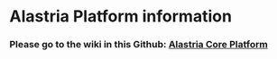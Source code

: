 # Alastria Platform information

### Please go to the wiki in this Github: [Alastria Core Platform](https://github.com/alastria/alastria-platform/wiki)

